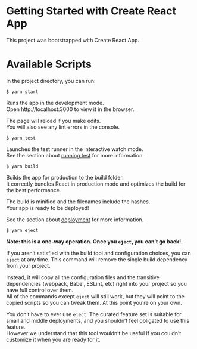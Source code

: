 # Getting Started with Create React App<br />
This project was bootstrapped with Create React App.<br />

# Available Scripts<br />
In the project directory, you can run:<br />

```
$ yarn start
```
Runs the app in the development mode.<br />
Open http://localhost:3000 to view it in the browser.<br />

The page will reload if you make edits.<br />
You will also see any lint errors in the console.<br />


```
$ yarn test
```
Launches the test runner in the interactive watch mode.<br />
See the section about [running test](https://create-react-app.dev/docs/running-tests/) for more information.<br />

```
$ yarn build
```
Builds the app for production to the build folder.<br />
It correctly bundles React in production mode and optimizes the build for the best performance.<br />

The build is minified and the filenames include the hashes.<br />
Your app is ready to be deployed!<br />

See the section about [deployment](https://create-react-app.dev/docs/deployment/) for more information.<br />

```
$ yarn eject
```
**Note: this is a one-way operation. Once you ```eject```, you can’t go back!**.<br />

If you aren’t satisfied with the build tool and configuration choices, you can ```eject``` at any time. This command will remove the single build dependency from your project.

Instead, it will copy all the configuration files and the transitive dependencies (webpack, Babel, ESLint, etc) right into your project so you have full control over them. <br />
All of the commands except ```eject``` will still work, but they will point to the copied scripts so you can tweak them. At this point you’re on your own.<br />

You don’t have to ever use ```eject```. The curated feature set is suitable for small and middle deployments, and you shouldn’t feel obligated to use this feature. <br />
However we understand that this tool wouldn’t be useful if you couldn’t customize it when you are ready for it.
